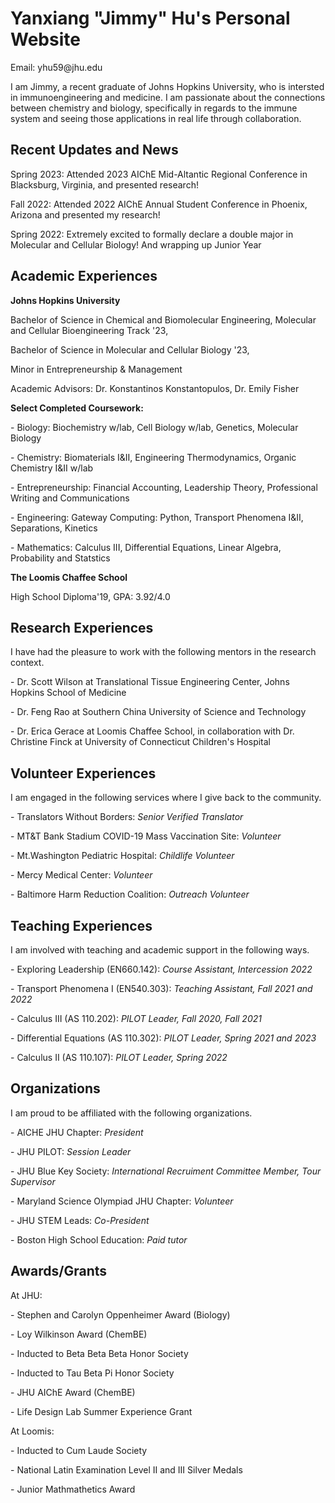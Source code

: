 
<html>
<h1>Yanxiang "Jimmy" Hu's Personal Website</h1>
  <p> Email: yhu59@jhu.edu</p>
  <p> I am Jimmy, a recent graduate of Johns Hopkins University, who is intersted in immunoengineering and medicine. I am passionate about the connections between chemistry and biology, specifically in regards to the immune system and seeing those applications in real life through collaboration. </p>
  
<h2>Recent Updates and News </h2>
  <p> Spring 2023: Attended 2023 AIChE Mid-Altantic Regional Conference in Blacksburg, Virginia, and presented research! </p>
  <p> Fall 2022: Attended 2022 AIChE Annual Student Conference in Phoenix, Arizona and presented my research!</p>
  <p> Spring 2022: Extremely excited to formally declare a double major in Molecular and Cellular Biology! And wrapping up Junior Year</p>
  
  
<h2>Academic Experiences </h2>
  <p><b> Johns Hopkins University </b> </p>
  <p> Bachelor of Science in Chemical and Biomolecular Engineering, Molecular and Cellular Bioengineering Track '23, </p>
  <p> Bachelor of Science in Molecular and Cellular Biology '23, </p>
  <p> Minor in Entrepreneurship & Management </p>
  <p> Academic Advisors: Dr. Konstantinos Konstantopulos, Dr. Emily Fisher </p>
  <p></p>
  <p> <b>Select Completed Coursework:</b></p>
  <p>         - Biology: Biochemistry w/lab, Cell Biology w/lab, Genetics, Molecular Biology </p>
  <p>         - Chemistry: Biomaterials I&II, Engineering Thermodynamics, Organic Chemistry I&II w/lab </p>
  <p>         - Entrepreneurship: Financial Accounting, Leadership Theory, Professional Writing and Communications </p>
  <p>         - Engineering: Gateway Computing: Python, Transport Phenomena I&II, Separations, Kinetics </p>
  <p>         - Mathematics: Calculus III, Differential Equations, Linear Algebra, Probability and Statstics</p>
  
  <p><b> The Loomis Chaffee School </b> </p>
  <p> High School Diploma'19, GPA: 3.92/4.0 </p>
  <p> </p>
 
<h2>Research Experiences </h2>
  <p> I have had the pleasure to work with the following mentors in the research context. </p>
  <p> - Dr. Scott Wilson at Translational Tissue Engineering Center, Johns Hopkins School of Medicine </p>
  <p> - Dr. Feng Rao at Southern China University of Science and Technology </p>
  <p> - Dr. Erica Gerace at Loomis Chaffee School, in collaboration with Dr. Christine Finck at University of Connecticut Children's Hospital  </p>
  
<h2>Volunteer Experiences </h2>
  <p> I am engaged in the following services where I give back to the community. </p>
  <p> - Translators Without Borders: <i>Senior Verified Translator</i> </p>
  <p> - MT&T Bank Stadium COVID-19 Mass Vaccination Site: <i>Volunteer</i> </p>
  <p> - Mt.Washington Pediatric Hospital: <i>Childlife Volunteer </i> </p>
  <p> - Mercy Medical Center: <i>Volunteer </i> </p>
  <p> - Baltimore Harm Reduction Coalition: <i> Outreach Volunteer </i></p>
 
<h2>Teaching Experiences </h2>
  <p> I am involved with teaching and academic support in the following ways. </p>
  <p> - Exploring Leadership (EN660.142): <i>Course Assistant, Intercession 2022 </i> </p>
  <p> - Transport Phenomena I (EN540.303): <i>Teaching Assistant, Fall 2021 and 2022 </i> </p>
  <p> - Calculus III (AS 110.202): <i>PILOT Leader, Fall 2020, Fall 2021 </i></p>
  <p> - Differential Equations (AS 110.302): <i>PILOT Leader, Spring 2021 and 2023 </i></p>
  <p> - Calculus II (AS 110.107): <i>PILOT Leader, Spring 2022 </i></p>
  
<h2> Organizations </h2>
<p> I am proud to be affiliated with the following organizations. </p>
  <p> - AICHE JHU Chapter: <i>President</i> </p>
  <p> - JHU PILOT: <i>Session Leader </i></p>
  <p> - JHU Blue Key Society: <i>International Recruiment Committee Member, Tour Supervisor </i> </p>
  <p> - Maryland Science Olympiad JHU Chapter: <i> Volunteer </i> </p>
  <p> - JHU STEM Leads: <i> Co-President </i> </p>
  <p> - Boston High School Education: <i> Paid tutor </i> </p>

<h2> Awards/Grants </h2>
  <p> At JHU: </p> 
  <p>     - Stephen and Carolyn Oppenheimer Award (Biology) </p>
  <p>     - Loy Wilkinson Award (ChemBE) </p>
  <p>     - Inducted to Beta Beta Beta Honor Society </p>
  <p>     - Inducted to Tau Beta Pi Honor Society </p>
  <p>     - JHU AIChE Award (ChemBE) </p>
  <p>     - Life Design Lab Summer Experience Grant </p>
  
  <p> At Loomis: </p> 
  <p>     - Inducted to Cum Laude Society </p>
  <p>     - National Latin Examination Level II and III Silver Medals </p>
  <p>     - Junior Mathmathetics Award </p>
    


